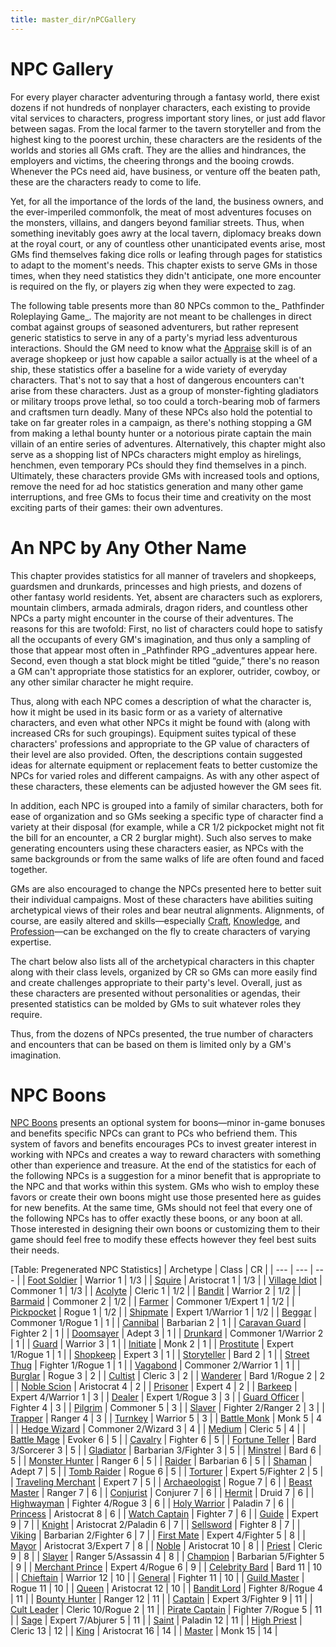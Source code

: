 ```yaml
---
title: master_dir/nPCGallery
---
```

# NPC Gallery

For every player character adventuring through a fantasy world, there exist dozens if not hundreds of nonplayer characters, each existing to provide vital services to characters, progress important story lines, or just add flavor between sagas. From the local farmer to the tavern storyteller and from the highest king to the poorest urchin, these characters are the residents of the worlds and stories all GMs craft. They are the allies and hindrances, the employers and victims, the cheering throngs and the booing crowds. Whenever the PCs need aid, have business, or venture off the beaten path, these are the characters ready to come to life.

Yet, for all the importance of the lords of the land, the business owners, and the ever-imperiled commonfolk, the meat of most adventures focuses on the monsters, villains, and dangers beyond familiar streets. Thus, when something inevitably goes awry at the local tavern, diplomacy breaks down at the royal court, or any of countless other unanticipated events arise, most GMs find themselves faking dice rolls or leafing through pages for statistics to adapt to the moment's needs. This chapter exists to serve GMs in those times, when they need statistics they didn't anticipate, one more encounter is required on the fly, or players zig when they were expected to zag.

The following table presents more than 80 NPCs common to the_ Pathfinder Roleplaying Game_. The majority are not meant to be challenges in direct combat against groups of seasoned adventurers, but rather represent generic statistics to serve in any of a party's myriad less adventurous interactions. Should the GM need to know what the [Appraise](../skill_dir/appraise#_appraise) skill is of an average shopkeep or just how capable a sailor actually is at the wheel of a ship, these statistics offer a baseline for a wide variety of everyday characters. That's not to say that a host of dangerous encounters can't arise from these characters. Just as a group of monster-fighting gladiators or military troops prove lethal, so too could a torch-bearing mob of farmers and craftsmen turn deadly. Many of these NPCs also hold the potential to take on far greater roles in a campaign, as there's nothing stopping a GM from making a lethal bounty hunter or a notorious pirate captain the main villain of an entire series of adventures. Alternatively, this chapter might also serve as a shopping list of NPCs characters might employ as hirelings, henchmen, even temporary PCs should they find themselves in a pinch. Ultimately, these characters provide GMs with increased tools and options, remove the need for ad hoc statistics generation and many other game interruptions, and free GMs to focus their time and creativity on the most exciting parts of their games: their own adventures.

# An NPC by Any Other Name

This chapter provides statistics for all manner of travelers and shopkeeps, guardsmen and drunkards, princesses and high priests, and dozens of other fantasy world residents. Yet, absent are characters such as explorers, mountain climbers, armada admirals, dragon riders, and countless other NPCs a party might encounter in the course of their adventures. The reasons for this are twofold: First, no list of characters could hope to satisfy all the occupants of every GM's imagination, and thus only a sampling of those that appear most often in _Pathfinder RPG _adventures appear here. Second, even though a stat block might be titled “guide,” there's no reason a GM can't appropriate those statistics for an explorer, outrider, cowboy, or any other similar character he might require.

Thus, along with each NPC comes a description of what the character is, how it might be used in its basic form or as a variety of alternative characters, and even what other NPCs it might be found with (along with increased CRs for such groupings). Equipment suites typical of these characters' professions and appropriate to the GP value of characters of their level are also provided. Often, the descriptions contain suggested ideas for alternate equipment or replacement feats to better customize the NPCs for varied roles and different campaigns. As with any other aspect of these characters, these elements can be adjusted however the GM sees fit.

In addition, each NPC is grouped into a family of similar characters, both for ease of organization and so GMs seeking a specific type of character find a variety at their disposal (for example, while a CR 1/2 pickpocket might not fit the bill for an encounter, a CR 2 burglar might). Such also serves to make generating encounters using these characters easier, as NPCs with the same backgrounds or from the same walks of life are often found and faced together.

GMs are also encouraged to change the NPCs presented here to better suit their individual campaigns. Most of these characters have abilities suiting archetypical views of their roles and bear neutral alignments. Alignments, of course, are easily altered and skills—especially [Craft](../skill_dir/craft#_craft), [Knowledge](../skill_dir/knowledge#_knowledge), and [Profession](../skill_dir/profession#_profession)—can be exchanged on the fly to create characters of varying expertise.

The chart below also lists all of the archetypical characters in this chapter along with their class levels, organized by CR so GMs can more easily find and create challenges appropriate to their party's level. Overall, just as these characters are presented without personalities or agendas, their presented statistics can be molded by GMs to suit whatever roles they require.

Thus, from the dozens of NPCs presented, the true number of characters and encounters that can be based on them is limited only by a GM's imagination.

# NPC Boons

[NPC Boons](nPCBoons) presents an optional system for boons—minor in-game bonuses and benefits specific NPCs can grant to PCs who befriend them. This system of favors and benefits encourages PCs to invest greater interest in working with NPCs and creates a way to reward characters with something other than experience and treasure. At the end of the statistics for each of the following NPCs is a suggestion for a minor benefit that is appropriate to the NPC and that works within this system. GMs who wish to employ these favors or create their own boons might use those presented here as guides for new benefits. At the same time, GMs should not feel that every one of the following NPCs has to offer exactly these boons, or any boon at all. Those interested in designing their own boons or customizing them to their game should feel free to modify these effects however they feel best suits their needs.

[Table: Pregenerated NPC Statistics]
| Archetype | Class | CR |
| --- | --- | --- |
| [Foot Soldier](nPCGallery/military#_foot-soldier) | Warrior 1 | 1/3 |
| [Squire](nPCGaller_dir/crusaders#_squire) | Aristocrat 1 | 1/3 |
| [Village Idiot](nPCGaller_dir/villagers#_village-idiot) | Commoner 1 | 1/3 |
| [Acolyte](nPCGaller_dir/temple#_acolyte) | Cleric 1 | 1/2 |
| [Bandit](nPCGaller_dir/brigands#_bandit) | Warrior 2 | 1/2 |
| [Barmaid](nPCGaller_dir/tavern#_barmaid) | Commoner 2 | 1/2 |
| [Farmer](nPCGaller_dir/villagers#_farmer) | Commoner 1/Expert 1 | 1/2 |
| [Pickpocket](nPCGaller_dir/criminalsI#_pickpocket) | Rogue 1 | 1/2 |
| [Shipmate](nPCGaller_dir/sailors#_shipmate) | Expert 1/Warrior 1 | 1/2 |
| [Beggar](nPCGaller_dir/street#_beggar) | Commoner 1/Rogue 1 | 1 |
| [Cannibal](nPCGaller_dir/tribe#_cannibal) | Barbarian 2 | 1 |
| [Caravan Guard](nPCGallery/mercenaries#_caravan-guard) | Fighter 2 | 1 |
| [Doomsayer](nPCGaller_dir/seers#_doomsayer) | Adept 3 | 1 |
| [Drunkard](nPCGallery/tavern#_drunkard) | Commoner 1/Warrior 2 | 1 |
| [Guard](nPCGaller_dir/cityWatch#_guard) | Warrior 3 | 1 |
| [Initiate](nPCGallery/fightingSchool#_initiate) | Monk 2 | 1 |
| [Prostitute](nPCGaller_dir/street#_prostitute) | Expert 1/Rogue 1 | 1 |
| [Shopkeep](nPCGaller_dir/merchants#_shopkeep) | Expert 3 | 1 |
| [Storyteller](nPCGallery/entertainers#_storyteller) | Bard 2 | 1 |
| [Street Thug](nPCGaller_dir/criminalsI#_street-thug) | Fighter 1/Rogue 1 | 1 |
| [Vagabond](nPCGaller_dir/road#_vagabond) | Commoner 2/Warrior 1 | 1 |
| [Burglar](nPCGaller_dir/criminalsI#_burglar) | Rogue 3 | 2 |
| [Cultist](nPCGallery/heretics#_cultist) | Cleric 3 | 2 |
| [Wanderer](nPCGaller_dir/road#_wanderer) | Bard 1/Rogue 2 | 2 |
| [Noble Scion](nPCGaller_dir/nobles#_noble-scion) | Aristocrat 4 | 2 |
| [Prisoner](nPCGallery/dungeon#_prisoner) | Expert 4 | 2 |
| [Barkeep](nPCGaller_dir/tavern#_barkeep) | Expert 4/Warrior 1 | 3 |
| [Dealer](nPCGaller_dir/street#_dealer) | Expert 1/Rogue 3 | 3 |
| [Guard Officer](nPCGaller_dir/cityWatch#_guard-officer) | Fighter 4 | 3 |
| [Pilgrim](nPCGallery/road#_pilgrim) | Commoner 5 | 3 |
| [Slaver](nPCGaller_dir/criminalsII#_slaver) | Fighter 2/Ranger 2 | 3 |
| [Trapper](nPCGaller_dir/frontier#_trapper) | Ranger 4 | 3 |
| [Turnkey](nPCGallery/dungeon#_turnkey) | Warrior 5 | 3 |
| [Battle Monk](nPCGaller_dir/fightingSchool#_battle-monk) | Monk 5 | 4 |
| [Hedge Wizard](nPCGallery/scholars#_hedge-wizard) | Commoner 2/Wizard 3 | 4 |
| [Medium](nPCGaller_dir/seers#_medium) | Cleric 5 | 4 |
| [Battle Mage](nPCGallery/adventurers#_battle-mage) | Evoker 6 | 5 |
| [Cavalry](nPCGaller_dir/military#_cavalry) | Fighter 6 | 5 |
| [Fortune Teller](nPCGallery/seers#_fortune-teller) | Bard 3/Sorcerer 3 | 5 |
| [Gladiator](nPCGaller_dir/coliseum#_gladiator) | Barbarian 3/Fighter 3 | 5 |
| [Minstrel](nPCGaller_dir/entertainers#_minstrel) | Bard 6 | 5 |
| [Monster Hunter](nPCGallery/adventurers#_monster-hunter) | Ranger 6 | 5 |
| [Raider](nPCGaller_dir/marauders#_raider) | Barbarian 6 | 5 |
| [Shaman](nPCGallery/tribe#_shaman) | Adept 7 | 5 |
| [Tomb Raider](nPCGaller_dir/adventurers#_tomb-raider) | Rogue 6 | 5 |
| [Torturer](nPCGallery/dungeon#_torturer) | Expert 5/Fighter 2 | 5 |
| [Traveling Merchant](nPCGaller_dir/merchants#_traveling-merchant) | Expert 7 | 5 |
| [Archaeologist](nPCGallery/scholars#_archaeologist) | Rogue 7 | 6 |
| [Beast Master](nPCGaller_dir/coliseum#_beast-master) | Ranger 7 | 6 |
| [Conjurist](nPCGallery/heretics#_conjurist) | Conjurer 7 | 6 |
| [Hermit](nPCGaller_dir/frontier#_hermit) | Druid 7 | 6 |
| [Highwayman](nPCGallery/brigands#_highwayman) | Fighter 4/Rogue 3 | 6 |
| [Holy Warrior](nPCGaller_dir/crusaders#_holy-warrior) | Paladin 7 | 6 |
| [Princess](nPCGallery/royalty#_princess) | Aristocrat 8 | 6 |
| [Watch Captain](nPCGaller_dir/cityWatch#_watch-captain) | Fighter 7 | 6 |
| [Guide](nPCGallery/frontier#_guide) | Expert 9 | 7 |
| [Knight](nPCGaller_dir/nobles#_knight) | Aristocrat 2/Paladin 6 | 7 |
| [Sellsword](nPCGaller_dir/mercenaries#_sellsword) | Fighter 8 | 7 |
| [Viking](nPCGallery/marauders#_viking) | Barbarian 2/Fighter 6 | 7 |
| [First Mate](nPCGaller_dir/sailors#_first-mate) | Expert 4/Fighter 5 | 8 |
| [Mayor](nPCGaller_dir/villagers#_mayor) | Aristocrat 3/Expert 7 | 8 |
| [Noble](nPCGaller_dir/nobles#_noble) | Aristocrat 10 | 8 |
| [Priest](nPCGallery/temple#_priest) | Cleric 9 | 8 |
| [Slayer](nPCGaller_dir/criminalsII#_slayer) | Ranger 5/Assassin 4 | 8 |
| [Champion](nPCGaller_dir/coliseum#_champion) | Barbarian 5/Fighter 5 | 9 |
| [Merchant Prince](nPCGaller_dir/merchants#_merchant-prince) | Expert 4/Rogue 6 | 9 |
| [Celebrity Bard](nPCGaller_dir/entertainers#_celebrity-bard) | Bard 11 | 10 |
| [Chieftain](nPCGallery/tribe#_chieftain) | Warrior 12 | 10 |
| [General](nPCGaller_dir/military#_general) | Fighter 11 | 10 |
| [Guild Master](nPCGallery/criminalsII#_guild-master) | Rogue 11 | 10 |
| [Queen](nPCGaller_dir/royalty#_queen) | Aristocrat 12 | 10 |
| [Bandit Lord](nPCGallery/brigands#_bandit-lord) | Fighter 8/Rogue 4 | 11 |
| [Bounty Hunter](nPCGaller_dir/mercenaries#_bounty-hunter) | Ranger 12 | 11 |
| [Captain](nPCGallery/sailors#_captain) | Expert 3/Fighter 9 | 11 |
| [Cult Leader](nPCGaller_dir/heretics#_cult-leader) | Cleric 10/Rogue 2 | 11 |
| [Pirate Captain](nPCGaller_dir/marauders#_pirate-captain) | Fighter 7/Rogue 5 | 11 |
| [Sage](nPCGaller_dir/scholars#_sage) | Expert 7/Abjurer 5 | 11 |
| [Saint](nPCGaller_dir/crusaders#_saint) | Paladin 12 | 11 |
| [High Priest](nPCGallery/temple#_high-priest) | Cleric 13 | 12 |
| [King](nPCGaller_dir/royalty#_king) | Aristocrat 16 | 14 |
| [Master](nPCGallery/fightingSchool#_master) | Monk 15 | 14 |

